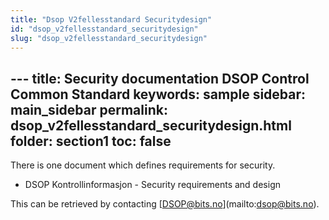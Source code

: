 ```yaml
---
title: "Dsop V2fellesstandard Securitydesign"
id: "dsop_v2fellesstandard_securitydesign"
slug: "dsop_v2fellesstandard_securitydesign"
---
```


﻿---
title: Security documentation DSOP Control Common Standard
keywords: sample
sidebar: main_sidebar
permalink: dsop_v2fellesstandard_securitydesign.html
folder: section1
toc: false
---

There is one document which defines requirements for security.

* DSOP Kontrollinformasjon - Security requirements and design

This can be retrieved by contacting [[DSOP@bits.no](mailto:DSOP@bits.no)](mailto:dsop@bits.no).